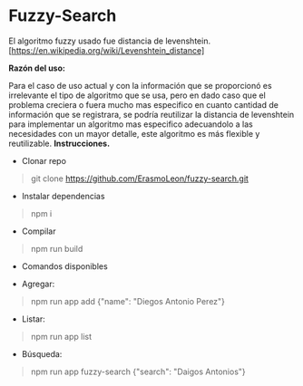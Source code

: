 
# Fuzzy-Search

El algoritmo fuzzy usado fue distancia de levenshtein. [https://en.wikipedia.org/wiki/Levenshtein_distance]

**Razón del uso:**

Para el caso de uso actual y con la información que se proporcionó es irrelevante el tipo de algoritmo que se usa, pero en dado caso que el problema creciera o fuera mucho mas especifico en cuanto cantidad de información que se registrara, se podría reutilizar la distancia de levenshtein para implementar un algoritmo mas especifico adecuandolo a las necesidades con un mayor detalle, este algoritmo es más flexible y reutilizable.
**Instrucciones.** 
- Clonar repo
>git clone https://github.com/ErasmoLeon/fuzzy-search.git

- Instalar dependencias
> npm i

- Compilar
> npm run build

- Comandos disponibles

- Agregar:
> npm run app add {"name": "Diegos Antonio Perez"}

- Listar:
> npm run app list

- Búsqueda:
> npm run app fuzzy-search {"search": "Daigos Antonios"}


